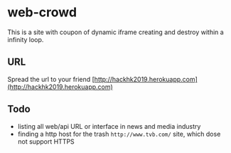 # web-crowd
This is a <HTML /> site with coupon of dynamic iframe creating and destroy within a infinity loop.

##  URL
Spread the url to your friend
[http://hackhk2019.herokuapp.com](http://hackhk2019.herokuapp.com)


## Todo
 - listing all web/api URL or interface in news and media industry
 - finding a http host for the trash `http://www.tvb.com/` site, which dose not support HTTPS
